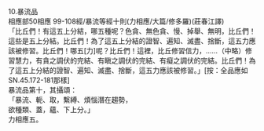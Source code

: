 10.暴流品  
相應部50相應 99-108經/暴流等經十則(力相應/大篇/修多羅)(莊春江譯)  
「比丘們！有這五上分結，哪五種呢？色貪、無色貪、慢、掉舉、無明，比丘們！這些是五上分結。比丘們！為了這五上分結的證智、遍知、滅盡、捨斷，這五力應該被修習。比丘們！哪五[力]呢？比丘們！這裡，比丘修習信力，……（中略）修習慧力，有貪之調伏的完結、有瞋之調伏的完結、有癡之調伏的完結。比丘們！為了這五上分結的證智、遍知、滅盡、捨斷，這五力應該被修習。」[按：全品應如SN.45.172-181那樣]  
暴流品第十，其攝頌：  
「暴流、軛、取，繫縛、煩惱潛在趨勢，  
欲種類、蓋，蘊、下上分。」  
力相應五。  
  
  
